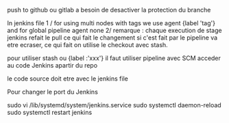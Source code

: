 push to github ou gitlab a besoin de desactiver la protection du branche

In jenkins file
        1 / for using multi nodes with tags we use agent {label 'tag'} and for global pipeline agent none
        2/ remarque :
                chaque execution de stage jenkins refait le pull ce qui fait le changement si c'est fait par le pipeline va etre ecraser,
                ce qui fait on utilise le checkout avec stash.

pour utiliser stash ou {label :'xxx'} il faut utiliser pipeline avec SCM acceder au code Jenkins apartir du repo

le code source doit etre avec le jenkins file



Pour changer le port du Jenkins

sudo vi /lib/systemd/system/jenkins.service
sudo systemctl daemon-reload
sudo systemctl restart jenkins
                
        
